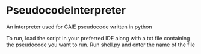 # PseudocodeInterpreter
An interpreter used for CAIE pseudocode written in python

To run, load the script in your preferred IDE along with a txt file containing the pseudocode you want to run. Run shell.py and enter the name of the file
